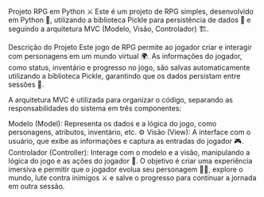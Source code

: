 Projeto RPG em Python ⚔️
Este é um projeto de RPG simples, desenvolvido em Python 🐍, utilizando a biblioteca Pickle para persistência de dados 💾 e seguindo a arquitetura MVC (Modelo, Visão, Controlador) 🏗️.

Descrição do Projeto
Este jogo de RPG permite ao jogador criar e interagir com personagens em um mundo virtual 🌍. As informações do jogador, como status, inventário e progresso no jogo, são salvas automaticamente utilizando a biblioteca Pickle, garantindo que os dados persistam entre sessões 💾.

A arquitetura MVC é utilizada para organizar o código, separando as responsabilidades do sistema em três componentes:

Modelo (Model): Representa os dados e a lógica do jogo, como personagens, atributos, inventário, etc. ⚙️
Visão (View): A interface com o usuário, que exibe as informações e captura as entradas do jogador 🎮.
Controlador (Controller): Interage com o modelo e a visão, manipulando a lógica do jogo e as ações do jogador 🤖.
O objetivo é criar uma experiência imersiva e permitir que o jogador evolua seu personagem 🧙‍♂️, explore o mundo, lute contra inimigos ⚔️ e salve o progresso para continuar a jornada em outra sessão.
